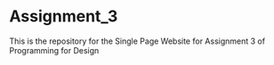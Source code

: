 # Assignment_3
This is the repository for the Single Page Website for Assignment 3 of Programming for Design
